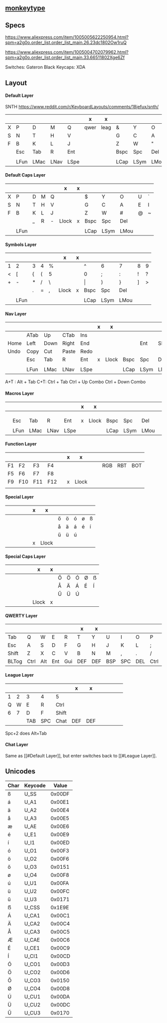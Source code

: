 
## [monkeytype](https://monkeytype.com/)


## Specs

https://www.aliexpress.com/item/1005005622250954.html?spm=a2g0o.order_list.order_list_main.26.23dc1802Ow1ruQ

https://www.aliexpress.com/item/1005004702079962.html?spm=a2g0o.order_list.order_list_main.33.66511802Xge6Zf

Switches: Gateron Black
Keycaps: XDA

## Layout

#### Default Layer
SNTH https://www.reddit.com/r/KeyboardLayouts/comments/18jefux/snth/

|     |      |      |      |      | x    | x    |      |      |      |     |     |
| --- | ---- | ---- | ---- | ---- | ---- | ---- | ---- | ---- | ---- | --- | --- |
| X   | P    | D    | M    | Q    | qwer | leag | &    | Y    | O    | U   | '   |
| S   | N    | T    | H    | V    |      |      | G    | C    | A    | E   | I   |
| F   | B    | K    | L    | J    |      |      | Z    | W    | "    | ,   | .   |
|     | Esc  | Tab  | R    | Ent  |      |      | Bspc | Spc  | Del  | Gui |     |
|     |      |      |      |      |      |      |      |      |      |     |     |
|     | LFun | LMac | LNav | LSpe |      |      | LCap | LSym | LMou |     |     |

#### Default Caps Layer
|     |      |     |     |     | x     | x   |      |      |      |     |     |
| --- | ---- | --- | --- | --- | ----- | --- | ---- | ---- | ---- | --- | --- |
| X   | P    | D   | M   | Q   |       |     | $    | Y    | O    | U   | \`  |
| S   | N    | T   | H   | V   |       |     | G    | C    | A    | E   | I   |
| F   | B    | K   | L   | J   |       |     | Z    | W    | #    | @   | ~   |
|     |      | _   | R   | -   | Llock | x   | Bspc | Spc  | Del  |     |     |
|     |      |     |     |     |       |     |      |      |      |     |     |
|     | LFun |     |     |     |       |     | LCap | LSym | LMou |     |     |

     

#### Symbols Layer
|     |      |     |     |     | x     | x   |      |      |      |     |     |
| --- | ---- | --- | --- | --- | ----- | --- | ---- | ---- | ---- | --- | --- |
| 1   | 2    | 3   | 4   | %   |       |     | ^    | 6    | 7    | 8   | 9   |
| <   | [    | {   | (   | 5   |       |     | 0    | ;    | :    | !   | ?   |
| +   | -    | *   | /   | \\  |       |     | \|   | )    | }    | ]   | >   |
|     |      | .   | =   | ,   | Llock | x   | Bspc | Spc  | Del  |     |     |
|     |      |     |     |     |       |     |      |      |      |     |     |
|     | LFun |     |     |     |       |     | LCap | LSym | LMou |     |     |

#### Nav Layer
|      |      |      |       |      | x   | x     |      |      |       |      |     |
| ---- | ---- | ---- | ----- | ---- | --- | ----- | ---- | ---- | ----- | ---- | --- |
|      | ATab | Up   | CTab  | Ins  |     |       |      |      |       |      |     |
| Home | Left | Down | Right | End  |     |       |      | Ent  | Shift | Ctrl | Alt |
| Undo | Copy | Cut  | Paste | Redo |     |       |      |      |       |      |     |
|      | Esc  | Tab  | R     | Ent  | x   | Llock | Bspc | Spc  | Del   |      |     |
|      |      |      |       |      |     |       |      |      |       |      |     |
|      | LFun | LMac | LNav  | LSpe |     |       | LCap | LSym | LMou  |      |     |

A+T : Alt + Tab
C+T: Ctrl + Tab
Ctrl + Up Combo
Ctrl + Down Combo

#### Macros Layer
|     |      |      |      |      | x   | x     |      |      |      |     |     |
| --- | ---- | ---- | ---- | ---- | --- | ----- | ---- | ---- | ---- | --- | --- |
|     |      |      |      |      |     |       |      |      |      |     |     |
|     |      |      |      |      |     |       |      |      |      |     |     |
|     |      |      |      |      |     |       |      |      |      |     |     |
|     | Esc  | Tab  | R    | Ent  | x   | Llock | Bspc | Spc  | Del  |     |     |
|     |      |      |      |      |     |       |      |      |      |     |     |
|     | LFun | LMac | LNav | LSpe |     |       | LCap | LSym | LMou |     |     |

#### Function Layer
|     |     |     |     |     | x   | x     |     |     |     |     |     |
| --- | --- | --- | --- | --- | --- | ----- | --- | --- | --- | --- | --- |
| F1  | F2  | F3  | F4  |     |     |       |     |     | RGB | RBT | BOT |
| F5  | F6  | F7  | F8  |     |     |       |     |     |     |     |     |
| F9  | F10 | F11 | F12 |     | x   | Llock |     |     |     |     |     |
|     |     |     |     |     |     |       |     |     |     |     |     |

#### Special Layer
|     |     |     |     |     | x   | x     |     |     |     |     |     |
| --- | --- | --- | --- | --- | --- | ----- | --- | --- | --- | --- | --- |
|     |     |     |     |     |     |       | ő   | ö   | ó   | ø   | ß   |
|     |     |     |     |     |     |       | å   | ä   | á   | é   | í   |
|     |     |     |     |     |     |       | ű   | ü   | ú   |     |     |
|     |     |     |     |     | x   | Llock |     |     |     |     |     |

#### Special Caps Layer
|     |     |     |     |     | x     | x   |     |     |     |     |     |
| --- | --- | --- | --- | --- | ----- | --- | --- | --- | --- | --- | --- |
|     |     |     |     |     |       |     | Ő   | Ö   | Ó   | Ø   | ẞ   |
|     |     |     |     |     |       |     | Å   | Ä   | Á   | É   | Í   |
|     |     |     |     |     |       |     | Ű   | Ü   | Ú   |     |     |
|     |     |     |     |     | Llock | x   |     |     |     |     |     |

#### QWERTY Layer
|       |      |     |     |     | x   | x   |     |     |     |      |       |
| ----- | ---- | --- | --- | --- | --- | --- | --- | --- | --- | ---- | ----- |
| Tab   | Q    | W   | E   | R   | T   | Y   | U   | I   | O   | P    | Bksp  |
| Esc   | A    | S   | D   | F   | G   | H   | J   | K   | L   | ;    | "     |
| Shift | Z    | X   | C   | V   | B   | N   | M   | ,   | .   | /    | Enter |
| BLTog | Ctrl | Alt | Ent | Gui | DEF | DEF | BSP | SPC | DEL | Ctrl | Alt   |

#### League Layer
|     |     |     |     |       | x   | x   |     |     |     |     |     |
| --- | --- | --- | --- | ----- | --- | --- | --- | --- | --- | --- | --- |
| 1   | 2   | 3   | 4   | 5     |     |     |     |     |     |     |     |
| Q   | W   | E   | R   | Ctrl  |     |     |     |     |     |     |     |
| 6   | 7   | D   | F   | Shift |     |     |     |     |     |     |     |
|     |     | TAB | SPC | Chat  | DEF | DEF |     |     |     |     |     |

Spc+2 does Alt+Tab

#### Chat Layer
Same as [[#Default Layer]], but enter switches back to [[#League Layer]].


## Unicodes
| Char | Keycode | Value  |
| ---- | ------- | ------ |
| ß    | U_SS    | 0x00DF |
| á    | U_A1    | 0x00E1 |
| ä    | U_A2    | 0x00E4 |
| å    | U_A3    | 0x00E5 |
| æ    | U_AE    | 0x00E6 |
| é    | U_E1    | 0x00E9 |
| í    | U_I1    | 0x00ED |
| ó    | U_O1    | 0x00F3 |
| ö    | U_O2    | 0x00F6 |
| ő    | U_O3    | 0x0151 |
| ø    | U_O4    | 0x00F8 |
| ú    | U_U1    | 0x00FA |
| ü    | U_U2    | 0x00FC |
| ű    | U_U3    | 0x0171 |
| ẞ    | U_CSS   | 0x1E9E |
| Á    | U_CA1   | 0x00C1 |
| Ä    | U_CA2   | 0x00C4 |
| Å    | U_CA3   | 0x00C5 |
| Æ    | U_CAE   | 0x00C6 |
| É    | U_CE1   | 0x00C9 |
| Í    | U_CI1   | 0x00CD |
| Ó    | U_CO1   | 0x00D3 |
| Ö    | U_CO2   | 0x00D6 |
| Ő    | U_CO3   | 0x0150 |
| Ø    | U_CO4   | 0x00D8 |
| Ú    | U_CU1   | 0x00DA |
| Ü    | U_CU2   | 0x00DC |
| Ű    | U_CU3   | 0x0170 |